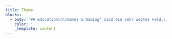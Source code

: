 ```yaml
---
title: Theme
blocks:
  - body: "## Education\n\nGames & Gaming“ sind ein sehr weites Feld.\_\_PlayBern\_beschäftigt sich ganzjährig und generationenübergreifend mit Gaming-Themen.\_ Wir veranstalten das ganze Jahr über Talks, Workshops oder Gaming-Nachmittage in Kooperation mit der\_[Erupt Gamelounge](http://erupt.ch/),\_[Bibliotheken Bern](https://www.kob.ch/)\_und anderen Veranstalter:innen. Manche Veranstaltungen sind auch über den\_[Fäger](https://www.faeger.ch/de/programm-4.html?faeger_filter_fulltext=playbern\\&faeger_filter_free_places=0\\&faeger_filter_age_range=\\&faeger_filter_period_range=\\&faeger_filter_period=\\&faeger_filter_weekend=\\&faeger_filter_duration=\\&faeger_filter_wheater_independent=1\\&faeger_filter_free_events=0\\&faeger_filter_culture_discount=0\\&filter_submit=1)\_ausgeschreiben.\n\nNatürlich finden auch entsprechende Anlässe auch während dem Festival statt!\n\n## Accessibility\n\nGemeinsam gamen und sich über aktuelle Games austauschen schafft Gemeinschaft.\_PlayBern\_setzt sich seit Beginn für einen möglichst barrierefreien Zugang zu Games ein. Wir fördern zudem den Austausch zwischen Gamer:innen mit einer Behinderung und Game-Entwickler:innen.\n\n## Art\n\nPlayBern\_ist eine Plattform für (oft auch interaktive) Kunst- und Kulturprojekte im Bereich Gaming/Spiel. Die Kunst ist digital, analog oder beides. Das Feld ist breit: Von Virtual Reality, game-inspiriertem Tanz bis Game-Musik ist alles möglich. Wir sind multi-disziplinär und verbinden zukunftsorientierte Kunst, Technik und Gesellschaft.\n\n## Festival\n\nGamen macht Spass. Aber in Games steckt noch viel mehr!\n\nSeit 2019 findet in Bern jeweils im Spätsommer das\_PlayBern-Festival statt. Geboten wird eine bunte Mischung aus Spielen, Entdecken, Ausprobieren, Programmieren, Diskutieren … Im Zentrum stehen ungewöhnliche Games und sperrige Ideen.\n\nDas Festival richtet sich an Interessierte jeden Alters, egal ob mit oder ohne Game-Hintergrund. Von 2019 bis 2021 fand PlayBern in der Grossen Halle der Reitschule Bern statt, seit 2022 im Kulturhaus Progr am Waisenhausplatz.\n"
    color: ''
    _template: content
---
```

